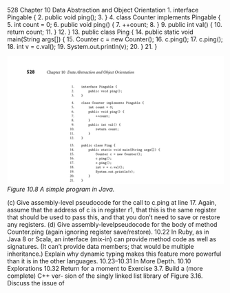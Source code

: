 528
Chapter 10 Data Abstraction and Object Orientation
1.
interface Pingable {
2.
public void ping();
3.
}
4.
class Counter implements Pingable {
5.
int count = 0;
6.
public void ping() {
7.
++count;
8.
}
9.
public int val() {
10.
return count;
11.
}
12.
}
13.
public class Ping {
14.
public static void main(String args[]) {
15.
Counter c = new Counter();
16.
c.ping();
17.
c.ping();
18.
int v = c.val();
19.
System.out.println(v);
20.
}
21.
}


![Figure 10.8 A simple...](images/page_561_caption_Figure%2010.8%20A%20simple%20program%20in%20Java.png)
*Figure 10.8 A simple program in Java.*

(c)
Give assembly-level pseudocode for the call to c.ping at line 17.
Again, assume that the address of c is in register r1, that this is the
same register that should be used to pass this, and that you don’t
need to save or restore any registers.
(d) Give assembly-levelpseudocode for the body of method Counter.ping
(again ignoring register save/restore).
10.22
In Ruby, as in Java 8 or Scala, an interface (mix-in) can provide method
code as well as signatures. (It can’t provide data members; that would
be multiple inheritance.) Explain why dynamic typing makes this feature
more powerful than it is in the other languages.
10.23–10.31 In More Depth.
10.10
Explorations
10.32
Return for a moment to Exercise 3.7. Build a (more complete) C++ ver-
sion of the singly linked list library of Figure 3.16. Discuss the issue of

